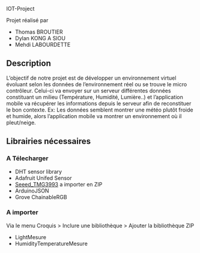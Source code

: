 IOT-Project

Projet réalisé par

- Thomas BROUTIER
- Dylan KONG A SIOU
- Mehdi LABOURDETTE

## Description

L’objectif de notre projet est de développer un environnement virtuel évoluant selon les données de l’environnement réel ou se trouve le micro contrôleur. Celui-ci va envoyer sur un serveur différentes données constituant un milieu (Température, Humidité, Lumière..) et l’application mobile va récupérer les informations depuis le serveur afin de reconstituer le bon contexte. Ex: Les données semblent montrer une météo plutôt froide et humide, alors l’application mobile va montrer un environnement où il pleut/neige.

## Librairies nécessaires

### A Télecharger

- DHT sensor library
- Adafruit Unifed Sensor
- [Seeed_TMG3993](https://github.com/Seeed-Studio/Seeed_TMG3993) a importer en ZIP
- ArduinoJSON
- Grove ChainableRGB

### A importer

Via le menu Croquis > Inclure une bibliothèque > Ajouter la bibliothèque ZIP

- LightMesure
- HumidityTemperatureMesure